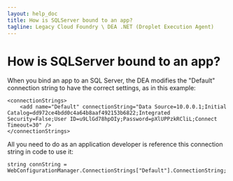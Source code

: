 ```yaml
---
layout: help_doc
title: How is SQLServer bound to an app?
tagline: Legacy Cloud Foundry \ DEA .NET (Droplet Execution Agent)
---
```


# How is SQLServer bound to an app?

When you bind an app to an SQL Server, the DEA modifies the "Default" connection string to have the correct settings, as in this example:

	<connectionStrings>
		<add name="Default" connectionString="Data Source=10.0.0.1;Initial Catalog=dd972ce4bdd0c4a64b8aaf492153b6822;Integrated Security=False;User ID=u9LlGd78hpOIy;Password=pXlUPPzkRCliL;Connect Timeout=30" />
	</connectionStrings>

All you need to do as an application developer is reference this connection string in code to use it:

	string connString = WebConfigurationManager.ConnectionStrings["Default"].ConnectionString;